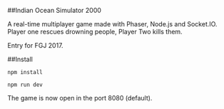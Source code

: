 ##Indian Ocean Simulator 2000

A real-time multiplayer game made with Phaser, Node.js and Socket.IO. Player one rescues drowning people, Player Two kills them.

Entry for FGJ 2017.

##Install
```
npm install

npm run dev
```

The game is now open in the port 8080 (default).
